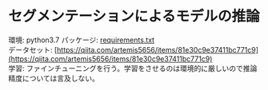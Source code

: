 # セグメンテーションによるモデルの推論
環境: python3.7 
パッケージ: [requirements.txt](./requirements.txt)  
データセット: [https://qiita.com/artemis5656/items/81e30c9e37411bc771c9](https://qiita.com/artemis5656/items/81e30c9e37411bc771c9)  
学習: ファインチューニングを行う。学習をさせるのは環境的に厳しいので推論精度については言及しない。